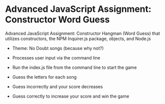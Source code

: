 # Advanced JavaScript Assignment: Constructor Word Guess

Advanced JavaScript Assignment: Constructor Hangman (Word Guess) that utilizes constructors, the NPM Inquirer.js package, objects, and Node.js

* Theme: No Doubt songs (because why not?)

* Processes user input via the command line

* Run the index.js file from the command line to start the game

* Guess the letters for each song

* Guess incorrectly and your score decreases

* Guess correctly to increase your score and win the game
